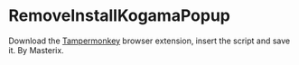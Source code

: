 <h1>RemoveInstallKogamaPopup</h1>
Download the <a href="https://chromewebstore.google.com/detail/tampermonkey/dhdgffkkebhmkfjojejmpbldmpobfkfo">Tampermonkey</a> browser extension, insert the script and save it.
By Masterix.
